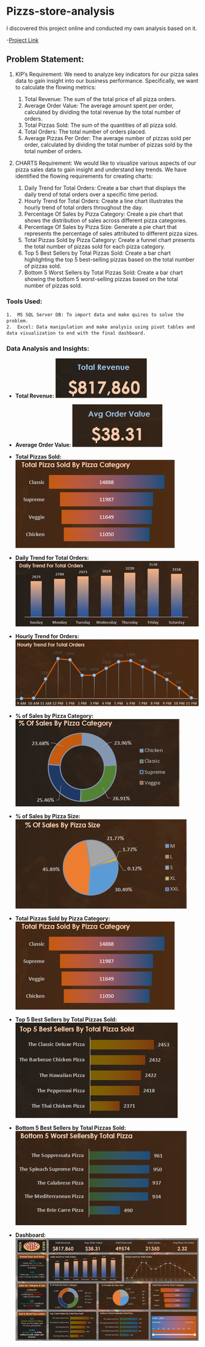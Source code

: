 # Pizzs-store-analysis

I discovered this project online and conducted my own analysis based on it.

-[Project Link](https://www.youtube.com/watch?v=wGJYJ42V8OQ&t=4795s)

## Problem Statement:

1. KIP’s Requirement:
   We need to analyze key indicators for our pizza sales data to gain insight into our business performance. Specifically, we want to calculate the flowing metrics:
    1. Total Revenue: The sum of the total price of all pizza orders.
    2. Average Order Value: The average amount spent per order, calculated by dividing the total revenue by the total number of orders.
    3. Total Pizzas Sold: The sum of the quantities of all pizza sold.
    4. Total Orders: The total number of orders placed.
    5. Average Pizzas Per Order: The average number of pizzas sold per order, calculated by dividing the total number of pizzas sold by the total number of orders.

      
2. CHARTS Requirement:
   We would like to visualize various aspects of our pizza sales data to gain insight and understand key trends. We have identified the flowing requirements for creating charts:
   1. Daily Trend for Total Orders: Create a bar chart that displays the daily trend of total orders over a specific time period.
   2. Hourly Trend for Total Orders: Create a line chart illustrates the hourly trend of total orders throughout the day.
   3. Percentage Of Sales by Pizza Category: Create a pie chart that shows the distribution of sales across different pizza categories.
   4. Percentage Of Sales by Pizza Size: Generate a pie chart that represents the percentage of sales attributed to different pizza sizes.
   5. Total Pizzas Sold by Pizza Category: Create a funnel chart presents the total number of pizzas sold for each pizza category.
   6. Top 5 Best Sellers by Total Pizzas Sold: Create a bar chart highlighting the top 5 best-selling pizzas based on the total number of pizzas sold.
   7. Bottom 5 Worst Sellers by Total Pizzas Sold: Create a bar chart showing the bottom 5 worst-selling pizzas based on the total number of pizzas sold.

### Tools Used:

    1.	MS SQL Server DB: To import data and make quires to solve the problem.
    2.	Excel: Data manipulation and make analysis using pivot tables and data visualization to end with the final dashboard.

### Data Analysis and Insights:

- **Total Revenue:** ![alt text](img/total.png)

- **Average Order Value:**  ![alt text](img/avg_per_order.png)

- **Total Pizzas Sold:**  ![alt text](<img/Total Pizzas Sold by Pizza Category.png>)

- **Daily Trend for Total Orders:**  ![alt text](img/Daily_trend.png)

- **Hourly Trend for Orders:**  ![alt text](img/Hourly.png)

- **% of Sales by Pizza Category:**  ![alt text](img/Dis_Piz_Cat.png)

- **% of Sales by Pizza Size:**  ![alt text](img/Dis_Piz_Size.png)

- **Total Pizzas Sold by Pizza Category:**  ![alt text](<img/Total Pizzas Sold by Pizza Category.png>)

- **Top 5 Best Sellers by Total Pizzas Sold:**  ![alt text](<img/Top 5 Best Sellers by Total Pizzas Sold.png>)

- **Bottom 5 Best Sellers by Total Pizzas Sold:**  ![alt text](<img/Bottom 5 Best Sellers by Total Pizzas Sold.png>)

- **Dashboard:**  ![alt text](img/Final_Dashboard.png)

